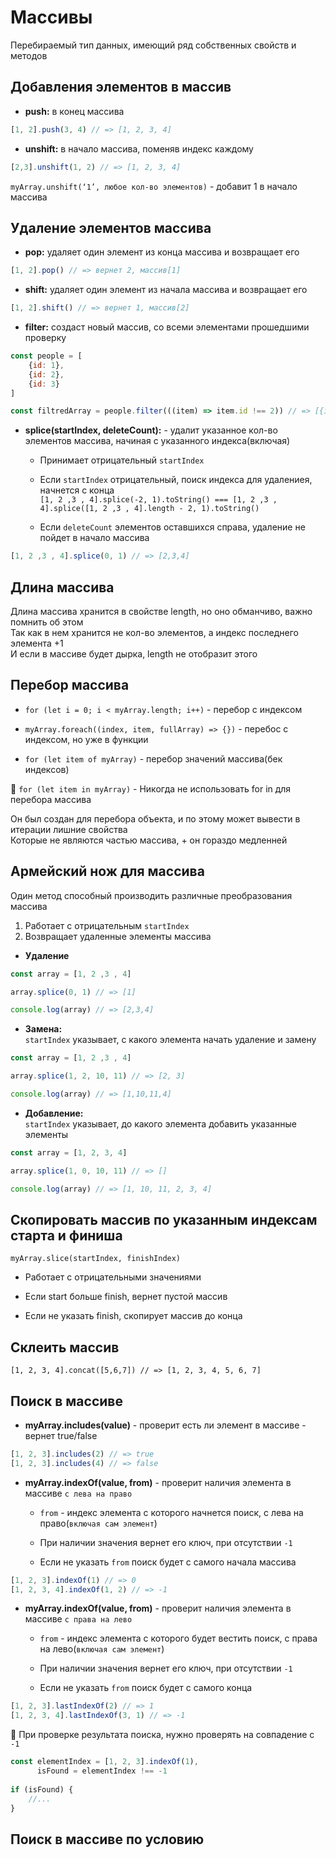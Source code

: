 # Массивы
Перебираемый тип данных, имеющий ряд собственных свойств и методов

## Добавления элементов в массив
* **push:** в конец массива
```javascript
[1, 2].push(3, 4) // => [1, 2, 3, 4]
```
* **unshift:** в начало массива, поменяв индекс каждому
```javascript
[2,3].unshift(1, 2) // => [1, 2, 3, 4]
```
`myArray.unshift(‘1’, любое кол-во элементов)` - добавит 1 в начало массива

## Удаление элементов массива
* **pop:** удаляет один элемент из конца массива и возвращает его
```javascript
[1, 2].pop() // => вернет 2, массив[1]
```
* **shift:** удаляет один элемент из начала массива и возвращает его 
```javascript
[1, 2].shift() // => вернет 1, массив[2]
```
* **filter:** создаст новый массив, со всеми элементами прошедшими проверку
```javascript
const people = [
    {id: 1},
    {id: 2},
    {id: 3}
]

const filtredArray = people.filter(((item) => item.id !== 2)) // => [{id: 1}, {id: 3}]
```

* **splice(startIndex, deleteCount):** - удалит указанное кол-во элементов массива, начиная с указанного индекса(включая)
    
    * Принимает отрицательный `startIndex`
    
    * Если `startIndex` отрицательный, поиск индекса для удалениея, начнется с конца   
    `[1, 2 ,3 , 4].splice(-2, 1).toString() === [1, 2 ,3 , 4].splice([1, 2 ,3 , 4].length - 2, 1).toString()`
    
    * Если `deleteCount` элементов оставшихся справа, удаление не пойдет в начало массива 

```javascript
[1, 2 ,3 , 4].splice(0, 1) // => [2,3,4]
```
 

## Длина массива
Длина массива хранится в свойстве length, но оно обманчиво, важно помнить об этом  
Так как в нем хранится не кол-во элементов, а индекс последнего элемента +1  
И если в массиве будет дырка, length не отобразит этого


## Перебор массива
* `for (let i = 0; i < myArray.length; i++)` - перебор с индексом

* `myArray.foreach((index, item, fullArray) => {})` - перебос с индексом, но уже в функции

* `for (let item of myArray)` - перебор значений массива(бек индексов)

🛑 `for (let item in myArray)` - Никогда не использовать for in для перебора массива

Он был создан для перебора объекта, и по этому может вывести в итерации лишние свойства  
Которые не являются частью массива, + он гораздо медленней

## Армейский нож для массива
Один метод способный производить различные преобразования массива

1. Работает с отрицательным `startIndex`
2. Возвращает удаленные элементы массива

* **Удаление** 
```javascript
const array = [1, 2 ,3 , 4]

array.splice(0, 1) // => [1]

console.log(array) // => [2,3,4]
```

* **Замена:**  
`startIndex` указывает, с какого элемента начать удаление и замену
```javascript
const array = [1, 2 ,3 , 4]

array.splice(1, 2, 10, 11) // => [2, 3]

console.log(array) // => [1,10,11,4]
``` 

* **Добавление:**   
`startIndex` указывает, до какого элемента добавить указанные элементы
```javascript
const array = [1, 2, 3, 4]

array.splice(1, 0, 10, 11) // => []

console.log(array) // => [1, 10, 11, 2, 3, 4]
``` 

## Скопировать массив по указанным индексам старта и финиша
`myArray.slice(startIndex, finishIndex)`

* Работает с отрицательными значениями

* Если start больше finish, вернет пустой массив

* Если не указать finish, скопирует массив до конца

## Склеить массив
`[1, 2, 3, 4].concat([5,6,7]) // => [1, 2, 3, 4, 5, 6, 7]`

## Поиск в массиве

* **myArray.includes(value)** - проверит есть ли элемент в массиве - вернет true/false
```javascript
[1, 2, 3].includes(2) // => true
[1, 2, 3].includes(4) // => false
```

* **myArray.indexOf(value, from)** - проверит наличия элемента в массиве `с лева на право`

    * `from` - индекс элемента с которого начнется поиск, с лева на право(`включая сам элемент`)
    
    * При наличии значения вернет его ключ, при отсутствии `-1`
    
    * Если не указать `from` поиск будет с самого начала массива
```javascript
[1, 2, 3].indexOf(1) // => 0
[1, 2, 3, 4].indexOf(1, 2) // => -1
```    

* **myArray.indexOf(value, from)** - проверит наличия элемента в массиве `с права на лево`
    * `from` - индекс элемента c которого будет вестить поиск, с права на лево(`включая сам элемент`)

    * При наличии значения вернет его ключ, при отсутствии `-1`
    
    * Если не указать `from` поиск будет с самого конца

```javascript
[1, 2, 3].lastIndexOf(2) // => 1
[1, 2, 3, 4].lastIndexOf(3, 1) // => -1
```

🔴 При проверке результата поиска, нужно проверять на совпадение с `-1`
```javascript
const elementIndex = [1, 2, 3].indexOf(1),
      isFound = elementIndex !== -1
      
if (isFound) {
    //...
}
``` 


## Поиск в массиве по условию 


